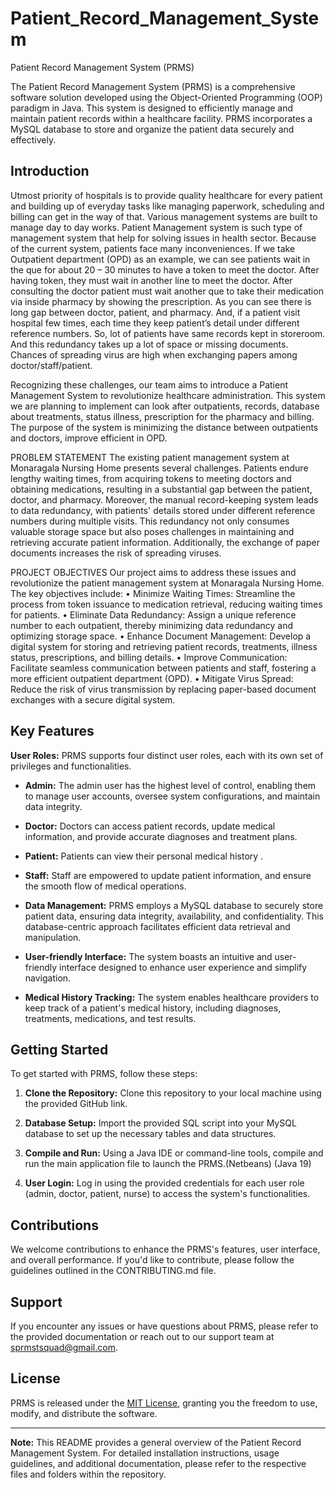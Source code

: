 # Patient_Record_Management_System

Patient Record Management System (PRMS)

The Patient Record Management System (PRMS) is a comprehensive software solution developed using the Object-Oriented Programming (OOP) paradigm in Java. This system is designed to efficiently manage and maintain patient records within a healthcare facility. PRMS incorporates a MySQL database to store and organize the patient data securely and effectively.

## Introduction

Utmost priority of hospitals is to provide quality healthcare for every patient and building up of everyday tasks like managing paperwork, scheduling and billing can get in the way of that. Various management systems are built to manage day to day works. Patient Management system is such type of management system that help for solving issues in health sector. Because of the current system, patients face many inconveniences. If we take Outpatient department (OPD) as an example, we can see patients wait in the que for about 20 – 30 minutes to have a token to meet the doctor. After having token, they must wait in another line to meet the doctor. After consulting the doctor patient must wait another que to take their medication via inside pharmacy by showing the prescription. As you can see there is long gap between doctor, patient, and pharmacy. And, if a patient visit hospital few times, each time they keep patient’s detail under different reference numbers. So, lot of patients have same records kept in storeroom. And this redundancy takes up a lot of space or missing documents. Chances of spreading virus are high when exchanging papers among doctor/staff/patient. 

Recognizing these challenges, our team aims to introduce a Patient Management System to revolutionize healthcare administration. This system we are planning to implement can look after outpatients, records, database about treatments, status illness, prescription for the pharmacy and billing. The purpose of the system is minimizing the distance between outpatients and doctors, improve efficient in OPD.

PROBLEM STATEMENT
The existing patient management system at Monaragala Nursing Home presents several challenges. Patients endure lengthy waiting times, from acquiring tokens to meeting doctors and obtaining medications, resulting in a substantial gap between the patient, doctor, and pharmacy. Moreover, the manual record-keeping system leads to data redundancy, with patients' details stored under different reference numbers during multiple visits. This redundancy not only consumes valuable storage space but also poses challenges in maintaining and retrieving accurate patient information. Additionally, the exchange of paper documents increases the risk of spreading viruses.

PROJECT OBJECTIVES
Our project aims to address these issues and revolutionize the patient management system at Monaragala Nursing Home. The key objectives include:
•	Minimize Waiting Times: Streamline the process from token issuance to medication retrieval, reducing waiting times for patients.
•	Eliminate Data Redundancy: Assign a unique reference number to each outpatient, thereby minimizing data redundancy and optimizing storage space.
•	Enhance Document Management: Develop a digital system for storing and retrieving patient records, treatments, illness status, prescriptions, and billing details.
•	Improve Communication: Facilitate seamless communication between patients and staff, fostering a more efficient outpatient department (OPD).
•	Mitigate Virus Spread: Reduce the risk of virus transmission by replacing paper-based document exchanges with a secure digital system.


## Key Features

**User Roles:** PRMS supports four distinct user roles, each with its own set of privileges and functionalities.
  - **Admin:** The admin user has the highest level of control, enabling them to manage user accounts, oversee system configurations, and maintain data integrity.
  - **Doctor:** Doctors can access patient records, update medical information, and provide accurate diagnoses and treatment plans.
  - **Patient:** Patients can view their personal medical history .
  - **Staff:** Staff are empowered to update patient information,  and ensure the smooth flow of medical operations.

- **Data Management:** PRMS employs a MySQL database to securely store patient data, ensuring data integrity, availability, and confidentiality. This database-centric approach facilitates efficient data retrieval and manipulation.

- **User-friendly Interface:** The system boasts an intuitive and user-friendly interface designed to enhance user experience and simplify navigation.
- **Medical History Tracking:** The system enables healthcare providers to keep track of a patient's medical history, including diagnoses, treatments, medications, and test results.

## Getting Started

To get started with PRMS, follow these steps:

1. **Clone the Repository:** Clone this repository to your local machine using the provided GitHub link.

2. **Database Setup:** Import the provided SQL script into your MySQL database to set up the necessary tables and data structures.

3. **Compile and Run:** Using a Java IDE or command-line tools, compile and run the main application file to launch the PRMS.(Netbeans) (Java 19)

4. **User Login:** Log in using the provided credentials for each user role (admin, doctor, patient, nurse) to access the system's functionalities.

## Contributions

We welcome contributions to enhance the PRMS's features, user interface, and overall performance. If you'd like to contribute, please follow the guidelines outlined in the CONTRIBUTING.md file.

## Support

If you encounter any issues or have questions about PRMS, please refer to the provided documentation or reach out to our support team at sprmstsquad@gmail.com.

## License

PRMS is released under the [MIT License](LICENSE), granting you the freedom to use, modify, and distribute the software.

---
**Note:** This README provides a general overview of the Patient Record Management System. For detailed installation instructions, usage guidelines, and additional documentation, please refer to the respective files and folders within the repository.

